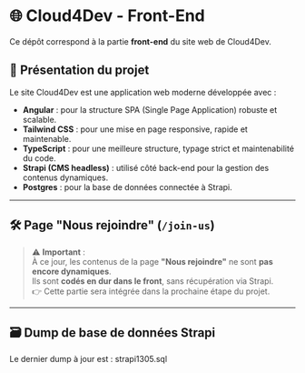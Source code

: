 # 🌐 Cloud4Dev - Front-End

Ce dépôt correspond à la partie **front-end** du site web de Cloud4Dev.

## 📌 Présentation du projet

Le site Cloud4Dev est une application web moderne développée avec :

- **Angular** : pour la structure SPA (Single Page Application) robuste et scalable.
- **Tailwind CSS** : pour une mise en page responsive, rapide et maintenable.
- **TypeScript** : pour une meilleure structure, typage strict et maintenabilité du code.
- **Strapi (CMS headless)** : utilisé côté back-end pour la gestion des contenus dynamiques.
- **Postgres** : pour la base de données connectée à Strapi.

---

## 🛠️ Page "Nous rejoindre" (`/join-us`)

> ⚠️ **Important** :  
> À ce jour, les contenus de la page **"Nous rejoindre"** ne sont **pas encore dynamiques**.  
> Ils sont **codés en dur dans le front**, sans récupération via Strapi.  
> 👉 Cette partie sera intégrée dans la prochaine étape du projet.

---

## 🗃️ Dump de base de données Strapi

Le dernier dump à jour est : strapi1305.sql


